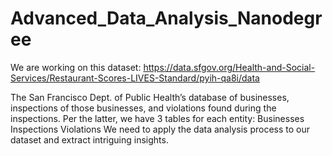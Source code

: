 # Advanced_Data_Analysis_Nanodegree

We are working on this dataset:
https://data.sfgov.org/Health-and-Social-Services/Restaurant-Scores-LIVES-Standard/pyih-qa8i/data

The San Francisco Dept. of Public Health’s database of businesses, inspections of those businesses, and violations found during the inspections. Per the latter, we have 3 tables for each entity: 
Businesses
Inspections
Violations
We need to apply the data analysis process to our dataset and extract intriguing insights.
